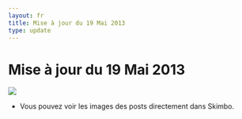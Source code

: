 ```yaml
---
layout: fr
title: Mise à jour du 19 Mai 2013
type: update
---
```

<h1>Mise à jour du 19 Mai 2013</h1>
<img src="{{site.baseurl}}/images/updates/Skimbo-update-19-05-2013.png">

* Vous pouvez voir les images des posts directement dans Skimbo.